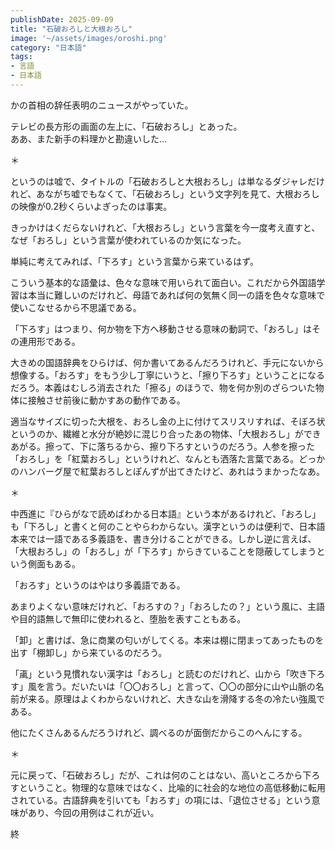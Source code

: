 ```yaml
---
publishDate: 2025-09-09
title: "石破おろしと大根おろし"
image: '~/assets/images/oroshi.png'
category: "日本語"
tags:
- 言語
- 日本語
---
```

かの首相の辞任表明のニュースがやっていた。

テレビの長方形の画面の左上に、「石破おろし」とあった。<br>
ああ、また新手の料理かと勘違いした…

＊

というのは嘘で、タイトルの「石破おろしと大根おろし」は単なるダジャレだけれど、あながち嘘でもなくて、「石破おろし」という文字列を見て、大根おろしの映像が0.2秒くらいよぎったのは事実。

きっかけはくだらないけれど、「大根おろし」という言葉を今一度考え直すと、なぜ「おろし」という言葉が使われているのか気になった。

単純に考えてみれば、「下ろす」という言葉から来ているはず。

こういう基本的な語彙は、色々な意味で用いられて面白い。これだから外国語学習は本当に難しいのだけれど、母語であれば何の気無く同一の語を色々な意味で使いこなせるから不思議である。

「下ろす」はつまり、何か物を下方へ移動させる意味の動詞で、「おろし」はその連用形である。

大きめの国語辞典をひらけば、何か書いてあるんだろうけれど、手元にないから想像する。「おろす」をもう少し丁寧にいうと、「擦り下ろす」ということになるだろう。本義はむしろ消去された「擦る」のほうで、物を何か別のざらついた物体に接触させ前後に動かすあの動作である。

適当なサイズに切った大根を、おろし金の上に付けてスリスリすれば、そぼろ状というのか、繊維と水分が絶妙に混じり合ったあの物体、「大根おろし」ができあがる。擦って、下に落ちるから、擦り下ろすというのだろう。人参を擦った「おろし」を「紅葉おろし」というけれど、なんとも洒落た言葉である。どっかのハンバーグ屋で紅葉おろしとぽんずが出てきたけど、あれはうまかったなあ。

＊

中西進に『ひらがなで読めばわかる日本語』という本があるけれど、「おろし」も「下ろし」と書くと何のことやらわからない。漢字というのは便利で、日本語本来では一語である多義語を、書き分けることができる。しかし逆に言えば、「大根おろし」の「おろし」が「下ろす」からきていることを隠蔽してしまうという側面もある。

「おろす」というのはやはり多義語である。

あまりよくない意味だけれど、「おろすの？」「おろしたの？」という風に、主語や目的語無しで無印に使われると、堕胎を表すこともある。

「卸」と書けば、急に商業の匂いがしてくる。本来は棚に閉まってあったものを出す「棚卸し」から来ているのだろう。

「颪」という見慣れない漢字は「おろし」と読むのだけれど、山から「吹き下ろす」風を言う。だいたいは「〇〇おろし」と言って、〇〇の部分に山や山脈の名前が来る。原理はよくわからないけれど、大きな山を滑降する冬の冷たい強風である。

他にたくさんあるんだろうけれど、調べるのが面倒だからこのへんにする。

＊

元に戻って、「石破おろし」だが、これは何のことはない、高いところから下ろすということ。物理的な意味ではなく、比喩的に社会的な地位の高低移動に転用されている。古語辞典を引いても「おろす」の項には、「退位させる」という意味があり、今回の用例はこれが近い。

終